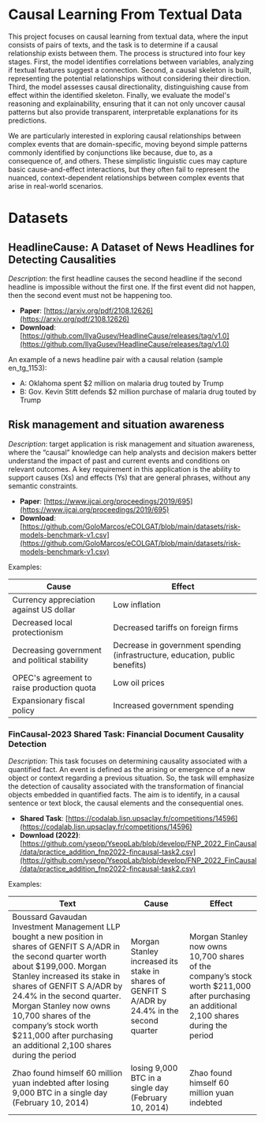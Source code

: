 # Causal Learning From Textual Data

This project focuses on causal learning from textual data, where the input consists of pairs of texts, and the task is to determine if a causal relationship exists between them. The process is structured into four key stages. First, the model identifies correlations between variables, analyzing if textual features suggest a connection. Second, a causal skeleton is built, representing the potential relationships without considering their direction. Third, the model assesses causal directionality, distinguishing cause from effect within the identified skeleton. Finally, we evaluate the model's reasoning and explainability, ensuring that it can not only uncover causal patterns but also provide transparent, interpretable explanations for its predictions.

We are particularly interested in exploring causal relationships between complex events that are domain-specific, moving beyond simple patterns commonly identified by conjunctions like because, due to, as a consequence of, and others. These simplistic linguistic cues may capture basic cause-and-effect interactions, but they often fail to represent the nuanced, context-dependent relationships between complex events that arise in real-world scenarios.

# Datasets

## HeadlineCause: A Dataset of News Headlines for Detecting Causalities

_Description_: the first headline causes the second headline if the second headline is impossible without the first one. If the first event did not happen, then the second event must not be happening too.

- **Paper**: [https://arxiv.org/pdf/2108.12626](https://arxiv.org/pdf/2108.12626)
- **Download**: [https://github.com/IlyaGusev/HeadlineCause/releases/tag/v1.0](https://github.com/IlyaGusev/HeadlineCause/releases/tag/v1.0)

An example of a news headline pair with a causal relation (sample en_tg_1153):

- A: Oklahoma spent $2 million on malaria drug touted by Trump  
- B: Gov. Kevin Stitt defends $2 million purchase of malaria drug touted by Trump

## Risk management and situation awareness

_Description_: target application is risk management and situation awareness, where the “causal” knowledge can help analysts and decision makers better understand the impact of past and current events and conditions on relevant outcomes. A key requirement in this application is the ability to support causes (Xs) and effects (Ys) that are general phrases, without any semantic constraints.

- **Paper**: [https://www.ijcai.org/proceedings/2019/695](https://www.ijcai.org/proceedings/2019/695)
- **Download**: [https://github.com/GoloMarcos/eCOLGAT/blob/main/datasets/risk-models-benchmark-v1.csv](https://github.com/GoloMarcos/eCOLGAT/blob/main/datasets/risk-models-benchmark-v1.csv)


Examples: 

| Cause                                            | Effect                                                       |
|--------------------------------------------------|---------------------------------------------------------------|
| Currency appreciation against US dollar          | Low inflation                                                 |
| Decreased local protectionism                    | Decreased tariffs on foreign firms                            |
| Decreasing government and political stability    | Decrease in government spending (infrastructure, education, public benefits) |
| OPEC's agreement to raise production quota       | Low oil prices                                                |
| Expansionary fiscal policy                       | Increased government spending                                 |



### FinCausal-2023 Shared Task: Financial Document Causality Detection

_Description_: This task focuses on determining causality associated with a quantified fact. An event is defined as the arising or emergence of a new object or context regarding a previous situation. So, the task will emphasize the detection of causality associated with the transformation of financial objects embedded in quantified facts. The aim is to identify, in a causal sentence or text block, the causal elements and the consequential ones.

- **Shared Task**: [https://codalab.lisn.upsaclay.fr/competitions/14596](https://codalab.lisn.upsaclay.fr/competitions/14596)
- **Download (2022)**: [https://github.com/yseop/YseopLab/blob/develop/FNP_2022_FinCausal/data/practice_addition_fnp2022-fincausal-task2.csv](https://github.com/yseop/YseopLab/blob/develop/FNP_2022_FinCausal/data/practice_addition_fnp2022-fincausal-task2.csv)

Examples:

| **Text** | **Cause** | **Effect** |
|----------|-----------|------------|
| Boussard Gavaudan Investment Management LLP bought a new position in shares of GENFIT S A/ADR in the second quarter worth about $199,000. Morgan Stanley increased its stake in shares of GENFIT S A/ADR by 24.4% in the second quarter. Morgan Stanley now owns 10,700 shares of the company’s stock worth $211,000 after purchasing an additional 2,100 shares during the period | Morgan Stanley increased its stake in shares of GENFIT S A/ADR by 24.4% in the second quarter | Morgan Stanley now owns 10,700 shares of the company’s stock worth $211,000 after purchasing an additional 2,100 shares during the period |
| Zhao found himself 60 million yuan indebted after losing 9,000 BTC in a single day (February 10, 2014) | losing 9,000 BTC in a single day (February 10, 2014) | Zhao found himself 60 million yuan indebted |
